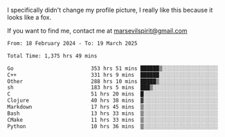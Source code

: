 I specifically didn't change my profile picture, I really like this because it looks like a fox.

If you want to find me, contact me at marsevilspirit@gmail.com

<!--START_SECTION:waka-->

```txt
From: 18 February 2024 - To: 19 March 2025

Total Time: 1,375 hrs 49 mins

Go                         353 hrs 51 mins ██████▒░░░░░░░░░░░░░░░░░░   25.72 %
C++                        331 hrs 9 mins  ██████░░░░░░░░░░░░░░░░░░░   24.07 %
Other                      288 hrs 10 mins █████▒░░░░░░░░░░░░░░░░░░░   20.95 %
sh                         183 hrs 5 mins  ███▒░░░░░░░░░░░░░░░░░░░░░   13.31 %
C                          51 hrs 20 mins  █░░░░░░░░░░░░░░░░░░░░░░░░   03.73 %
Clojure                    40 hrs 38 mins  ▓░░░░░░░░░░░░░░░░░░░░░░░░   02.95 %
Markdown                   17 hrs 45 mins  ▒░░░░░░░░░░░░░░░░░░░░░░░░   01.29 %
Bash                       13 hrs 33 mins  ▒░░░░░░░░░░░░░░░░░░░░░░░░   00.99 %
CMake                      11 hrs 33 mins  ▒░░░░░░░░░░░░░░░░░░░░░░░░   00.84 %
Python                     10 hrs 36 mins  ▒░░░░░░░░░░░░░░░░░░░░░░░░   00.77 %
```

<!--END_SECTION:waka-->
